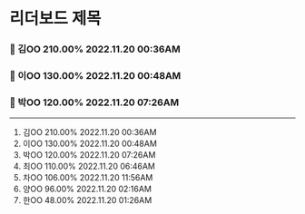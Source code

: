 # 리더보드 제목
### 🥇	김OO		210.00%		2022.11.20 00:36AM
### 🥈	이OO		130.00%		2022.11.20 00:48AM
### 🥉	박OO		120.00%		2022.11.20 07:26AM
___
1. 김OO		210.00%		2022.11.20 00:36AM
2. 이OO		130.00%		2022.11.20 00:48AM
3. 박OO		120.00%		2022.11.20 07:26AM
4. 최OO		110.00%		2022.11.20 06:46AM
5. 차OO		106.00%		2022.11.20 11:56AM
6. 양OO		96.00%		2022.11.20 02:16AM
7. 한OO		48.00%		2022.11.20 01:26AM

